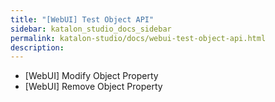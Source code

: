 ```yaml
---
title: "[WebUI] Test Object API" 
sidebar: katalon_studio_docs_sidebar
permalink: katalon-studio/docs/webui-test-object-api.html 
description: 
---
```

*   \[WebUI\] Modify Object Property
*   \[WebUI\] Remove Object Property